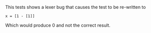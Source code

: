 This tests shows a lexer bug that causes the test to be re-written to
```
x = [1 - [1]]
```
Which would produce 0 and not the correct result.

